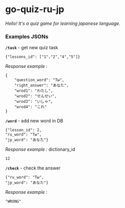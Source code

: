 # go-quiz-ru-jp

*Hello!*
*It's a quiz game for learning japanese language.*

### Examples JSONs

**`/task`** - get new quiz task
```
{"lessons_id": ["1","2","4","5"]}
```
*Response example :*  
```
{
    "question_word": "Ты",
    "right_answer": "あなた",
    "wrod1": "わたし",
    "wrod2": "せんせい",
    "wrod3": "いしゃ",
    "wrod4": "これ"
}
```
**`/word`** - add new word in DB
```
{"lesson_id": 2,
"ru_word": "Ты",
"jp_word": "あなた"}
```
*Response example :*
dictionary_id
```
12
```
**`/check`** - check the answer
```
{"ru_word": "Ты",
"jp_word": "あなた"}
```
*Response example :* 
```
"WRONG"
```